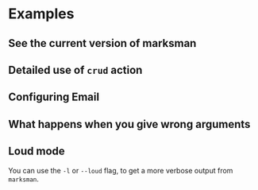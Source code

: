 # Examples

## **See the current version of marksman**


## **Detailed use of `crud` action**


## **Configuring Email**


## **What happens when you give wrong arguments**

## **Loud mode**

You can use the `-l` or `--loud` flag, to get a more verbose output from `marksman`.



